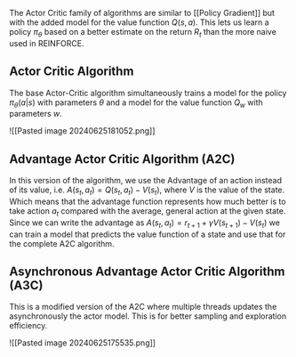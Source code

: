 
The Actor Critic family of algorithms are similar to [[Policy Gradient]] but with the added model for the value function $Q(s,a)$. This lets us learn a policy $\pi_\theta$ based on a better estimate on the return $R_t$ than the more naive used in REINFORCE.

## Actor Critic Algorithm

The base Actor-Critic algorithm simultaneously trains a model for the policy $\pi_\theta(a|s)$ with parameters $\theta$ and a model for the value function $Q_w$ with parameters $w$.

![[Pasted image 20240625181052.png]]

## Advantage Actor Critic Algorithm (A2C)

In this version of the algorithm, we use the Advantage of an action instead of its value, i.e. $A(s_t, a_t) = Q(s_t, a_t) - V(s_t)$, where $V$ is the value of the state. Which means that the advantage function represents how much better is to take action $a_t$ compared with the average, general action at the given state. Since we can write the advantage as $A(s_t, a_t) = r_{t+1}+\gamma V(s_{t+1})-V(s_t)$ we can train a model that predicts the value function of a state and use that for the complete A2C algorithm.

## Asynchronous Advantage Actor Critic Algorithm (A3C)

This is a modified version of the A2C where multiple threads updates the asynchronously the actor model. This is for better sampling and exploration efficiency.

![[Pasted image 20240625175535.png]]